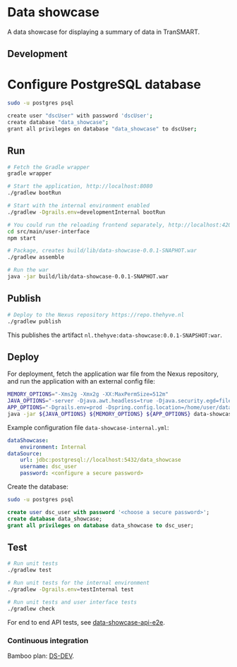# Data showcase

A data showcase for displaying a summary of data in TranSMART.

## Development

# Configure PostgreSQL database
```bash
sudo -u postgres psql
```

```bash
create user "dscUser" with password 'dscUser';
create database "data_showcase";
grant all privileges on database "data_showcase" to dscUser;
```


## Run

```bash
# Fetch the Gradle wrapper
gradle wrapper

# Start the application, http://localhost:8080
./gradlew bootRun

# Start with the internal environment enabled
./gradlew -Dgrails.env=developmentInternal bootRun

# You could run the reloading frontend separately, http://localhost:4200
cd src/main/user-interface
npm start

# Package, creates build/lib/data-showcase-0.0.1-SNAPHOT.war
./gradlew assemble

# Run the war
java -jar build/lib/data-showcase-0.0.1-SNAPHOT.war
```

## Publish
```bash
# Deploy to the Nexus repository https://repo.thehyve.nl
./gradlew publish
```
This publishes the artifact `nl.thehyve:data-showcase:0.0.1-SNAPSHOT:war`.

## Deploy
For deployment, fetch the application war file from the Nexus repository,
and run the application with an external config file:
```bash
MEMORY_OPTIONS="-Xms2g -Xmx2g -XX:MaxPermSize=512m"
JAVA_OPTIONS="-server -Djava.awt.headless=true -Djava.security.egd=file:/dev/./urandom"
APP_OPTIONS="-Dgrails.env=prod -Dspring.config.location=/home/user/data-showcase-internal.yml"
java -jar ${JAVA_OPTIONS} ${MEMORY_OPTIONS} ${APP_OPTIONS} data-showcase-0.0.1-SNAPHOT.war
```

Example configuration file `data-showcase-internal.yml`:
```yaml
dataShowcase:
    environment: Internal
dataSource:
    url: jdbc:postgresql://localhost:5432/data_showcase
    username: dsc_user
    password: <configure a secure password>
```

Create the database:
```bash
sudo -u postgres psql
```

```sql
create user dsc_user with password '<choose a secure password>';
create database data_showcase;
grant all privileges on database data_showcase to dsc_user;
```

## Test

```bash
# Run unit tests
./gradlew test

# Run unit tests for the internal environment
./gradlew -Dgrails.env=testInternal test

# Run unit tests and user interface tests
./gradlew check
```

For end to end API tests, see [data-showcase-api-e2e](data-showcase-api-e2e).

### Continuous integration

Bamboo plan: [DS-DEV](https://ci.ctmmtrait.nl/browse/DS-DEV).

